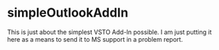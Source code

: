 # simpleOutlookAddIn
This is just about the simplest VSTO Add-In possible. I am just putting it here as a means to send it to MS support in a problem report.
